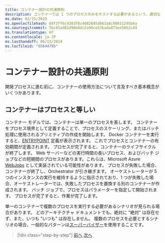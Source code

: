 ```yaml
---
title: コンテナー設計の共通原則
description: コンテナーでは 1 つのプロセスのみをホストする必要があるという、適切なコンテナー設計の基本原則について学習します。
ms.date: 02/15/2019
ms.openlocfilehash: 69f3ff6c9303f0c4082695d861a8c90031295b6a
ms.sourcegitcommit: 5bc85ad81d96b8dc2a90ce53bada475ee5662c44
ms.translationtype: HT
ms.contentlocale: ja-JP
ms.lasthandoff: 06/13/2019
ms.locfileid: "65644795"
---
```

# <a name="common-container-design-principles"></a>コンテナー設計の共通原則

開発プロセスに進む前に、コンテナーの使用方法について言及すべき基本概念がいくつかあります。

## <a name="container-equals-a-process"></a>コンテナーはプロセスと等しい

コンテナー モデルでは、コンテナーは単一のプロセスを表します。 コンテナーをプロセス境界として定義することで、プロセスのスケーリング、またはバッチ処理に使用されるプリミティブの作成を開始します。 Docker コンテナーを実行すると、[ENTRYPOINT](https://docs.docker.com/engine/reference/builder/#/entrypoint) 定義が表示されます。 これでプロセスとコンテナーの有効期間が定義されます。 プロセスが完了すると、コンテナーのライフサイクルが終了します。 Web サーバーなどの実行時間の長いプロセス、およびバッチ ジョブなどの短期間のプロセスがあります。これらは、Microsoft Azure [WebJobs](https://azure.microsoft.com/documentation/articles/websites-webjobs-resources/) として実装されている可能性があります。 プロセスが失敗した場合、コンテナーが終了し、Orchestrator が引き継ぎます。 オーケストレーターが 5 つのインスタンスの実行を維持するように指示されており、1 つが失敗した場合、オーケストレーターでは、失敗したプロセスを置換する別のコンテナーが作成されます。 バッチ ジョブで、プロセスはパラメーターを指定して開始されます。 プロセスが完了すると、作業が完了します。

単一のコンテナーで複数のプロセスを実行する必要があるシナリオが見られる場合があります。 どのアーキテクチャ ドキュメントでも、絶対に "絶対" は存在せず、また、いつも "いつも" は存在しません。 複数のプロセスを必要とするシナリオの場合、一般的なパターンは[スーパーバイザー](http://supervisord.org/)を使用することです。

>[!div class="step-by-step"]
>[前へ](design-docker-applications.md)
>[次へ](monolithic-applications.md)
